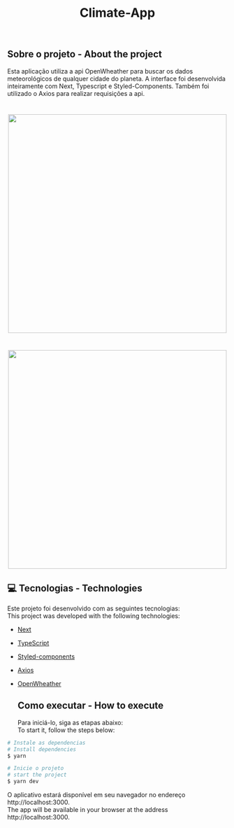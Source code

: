 <h1 align="center">
  <strong>Climate-App</strong>
</h1>
<br>

## Sobre o projeto - About the project

Esta aplicação utiliza a api OpenWheather para buscar os dados meteorológicos de qualquer cidade do planeta. A interface foi desenvolvida inteiramente com Next, Typescript e Styled-Components. Também foi utilizado o Axios para realizar requisições a api.

<h1 align="center" display="flex">
   <img height="500px" src=".github/tela1.png">
</h1>

<h1 align="center" display="flex">
   <img height="500px" src=".github/tela2.png">
</h1>

## :computer: Tecnologias - Technologies

Este projeto foi desenvolvido com as seguintes tecnologias:
<br>
This project was developed with the following technologies:

- [Next](https://nextjs.org/)
- [TypeScript](https://www.typescriptlang.org/)
- [Styled-components](https://styled-components.com/)
- [Axios](https://axios-http.com/ptbr/docs/intro)
- [OpenWheather](https://openweathermap.org/)
  <br>

  ## Como executar - How to execute

  Para iniciá-lo, siga as etapas abaixo:
  <br>
  To start it, follow the steps below:

```bash
# Instale as dependencias
# Install dependencies
$ yarn

# Inicie o projeto
# start the project
$ yarn dev
```

O aplicativo estará disponível em seu navegador no endereço http://localhost:3000.
<br>
The app will be available in your browser at the address http://localhost:3000.

<br>
